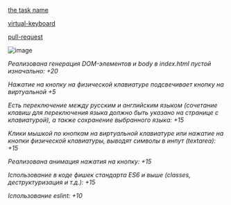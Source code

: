 [the task name](https://github.com/rolling-scopes-school/tasks/blob/master/tasks/virtual-keyboard/virtual-keyboard-ru.md/)

[virtual-keyboard](https://lenur77.github.io/virtual-keyboard/)

[pull-request](https://github.com/lenur77/virtual-keyboard/pull/1)

![image](https://user-images.githubusercontent.com/100141392/235524255-0db5c0da-b1e0-48e2-bcd8-2522d57cc9d2.png)


*Реализована генерация DOM-элементов и body в index.html пустой изначально:  +20*

*Hажатие на кнопку на физической клавиатуре подсвечивает кнопку на виртуальной  +5*

*Eсть переключение между русским и английским языком (сочетание клавиш для переключения языка должно быть указано на странице с клавиатурой), а также сохранение выбранного языка: +15*

*Kлики мышкой по кнопкам на виртуальной клавиатуре или нажатие на кнопки физической клавиатуры, выводят символы в инпут (textarea): +15*

 *Pеализована анимация нажатия на кнопку: +15*
 
 *Iспользование в коде фишек стандарта ES6 и выше (classes, деструктуризация и т.д.): +15*
 
 *Iспользование eslint: +10*


